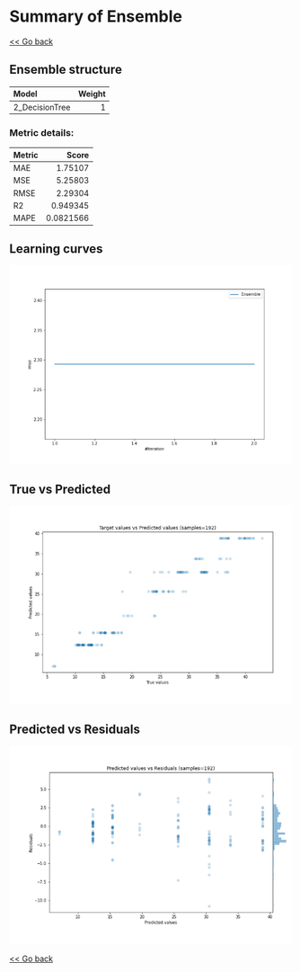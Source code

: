 # Summary of Ensemble

[<< Go back](../README.md)


## Ensemble structure
| Model          |   Weight |
|:---------------|---------:|
| 2_DecisionTree |        1 |

### Metric details:
| Metric   |     Score |
|:---------|----------:|
| MAE      | 1.75107   |
| MSE      | 5.25803   |
| RMSE     | 2.29304   |
| R2       | 0.949345  |
| MAPE     | 0.0821566 |



## Learning curves
![Learning curves](learning_curves.png)
## True vs Predicted

![True vs Predicted](true_vs_predicted.png)


## Predicted vs Residuals

![Predicted vs Residuals](predicted_vs_residuals.png)



[<< Go back](../README.md)
